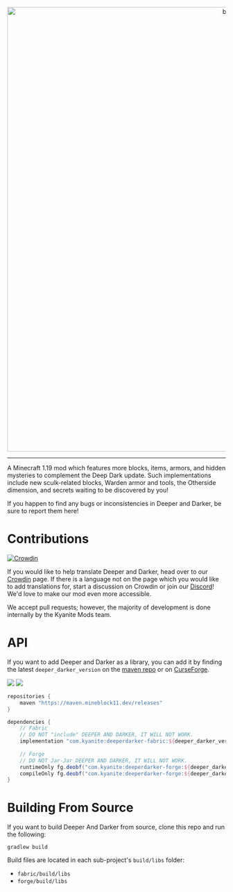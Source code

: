 <p align="center"><img src="https://github.com/KyaniteMods/DeeperAndDarker/blob/master/common/src/main/resources/banner.png" alt="banner" width="1024"></p>

---
A Minecraft 1.19 mod which features more blocks, items, armors, and hidden mysteries to complement the Deep Dark update. Such implementations include new sculk-related blocks, Warden armor and tools, the Otherside dimension, and secrets waiting to be discovered by you!

If you happen to find any bugs or inconsistencies in Deeper and Darker, be sure to report them here!

# Contributions
[![Crowdin](https://badges.crowdin.net/deeper-and-darker/localized.svg)](https://crowdin.com/project/deeper-and-darker)

If you would like to help translate Deeper and Darker, head over to our [Crowdin](https://crowdin.com/project/deeper-and-darker) page. If there is a language not on the page which you would like to add translations for, start a discussion on Crowdin or join our [Discord](https://discord.gg/GDNRd5yvxa)! We'd love to make our mod even more accessible.

We accept pull requests; however, the majority of development is done internally by the Kyanite Mods team.

# API

If you want to add Deeper and Darker as a library, you can add it by finding the latest `deeper_darker_version` on the [maven repo](https://maven.mineblock11.dev/#/releases/com/kyanite) or on [CurseForge](https://curseforge.com/minecraft/mc-mods/deeperdarker).

![](https://maven.mineblock11.dev/api/badge/latest/releases/com/kyanite/deeperdarker-fabric?color=00898c&name=Fabric&prefix=v)
![](https://maven.mineblock11.dev/api/badge/latest/releases/com/kyanite/deeperdarker-forge?color=00898c&name=Forge&prefix=v)

```groovy
repositories {
    maven "https://maven.mineblock11.dev/releases"
}

dependencies {
    // Fabric
    // DO NOT "include" DEEPER AND DARKER, IT WILL NOT WORK.
    implementation "com.kyanite:deeperdarker-fabric:${deeper_darker_version}"
    
    // Forge
    // DO NOT Jar-Jar DEEPER AND DARKER, IT WILL NOT WORK.
    runtimeOnly fg.deobf("com.kyanite:deeperdarker-forge:${deeper_darker_version}")
    compileOnly fg.deobf("com.kyanite:deeperdarker-forge:${deeper_darker_version}")
}
```

# Building From Source

If you want to build Deeper And Darker from source, clone this repo and run the following:

```
gradlew build
```

Build files are located in each sub-project's `build/libs` folder:

- `fabric/build/libs`
- `forge/build/libs`
